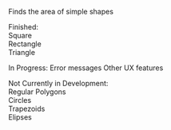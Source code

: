 Finds the area of simple shapes

Finished:  
    Square  
    Rectangle  
    Triangle  

In Progress: 
    Error messages
    Other UX features

Not Currently in Development:  
    Regular Polygons  
    Circles  
    Trapezoids  
    Elipses  

